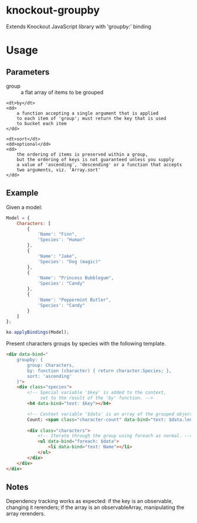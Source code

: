 knockout-groupby
================

Extends Knockout JavaScript library with 'groupby:' binding

Usage
=====

Parameters
----------

<dl>
    <dt>group</dt>
    <dd>a flat array of items to be grouped</dd>
    
    <dt>by</dt>
    <dd>
        a function accepting a single argument that is applied 
        to each item of 'group'; must return the key that is used
        to bucket each item
    </dd>
    
    <dt>sort</dt>
    <dd>optional</dd>
    <dd>
        the ordering of items is preserved within a group,
        but the ordering of keys is not guaranteed unless you supply
        a value of 'ascending', 'descending' or a function that accepts
        two arguments, viz. 'Array.sort'
    </dd>
</dl>

Example
-------

Given a model: 

```javascript
Model = {
    Characters: [
        {
            'Name': "Finn",
            'Species': "Human"
        },
        {
            'Name': "Jake",
            'Species': "Dog (magic)"
        },
        {
            'Name': "Princess Bubblegum",
            'Species': "Candy"
        },
        {
            'Name': "Peppermint Butler",
            'Species': "Candy"
        }
    ]
};

ko.applyBindings(Model);
```

Present characters groups by species with the following template. 

```html
<div data-bind="
    groupby: { 
        group: Characters,
        by: function (character) { return character.Species; },
        sort: 'ascending'
    }">
    <div class="species"> 
        <!-- Special variable '$key' is added to the context,
             set to the result of the 'by' function. -->
        <h4 data-bind="text: $key"></h4>  

        <!-- Context variable '$data' is an array of the grouped objects. -->
        Count: <span class="character-count" data-bind="text: $data.length"></span>
        
        <div class="characters">
            <!-- Iterate through the group using foreach as normal. -->
            <ul data-bind="foreach: $data">
                <li data-bind="text: Name"></li>
            </ul>
        </div>
    </div>
</div>
```

Notes
-----

Dependency tracking works as expected: if the key is an observable, 
changing it rerenders; if the array is an observableArray, 
manipulating the array rerenders.

